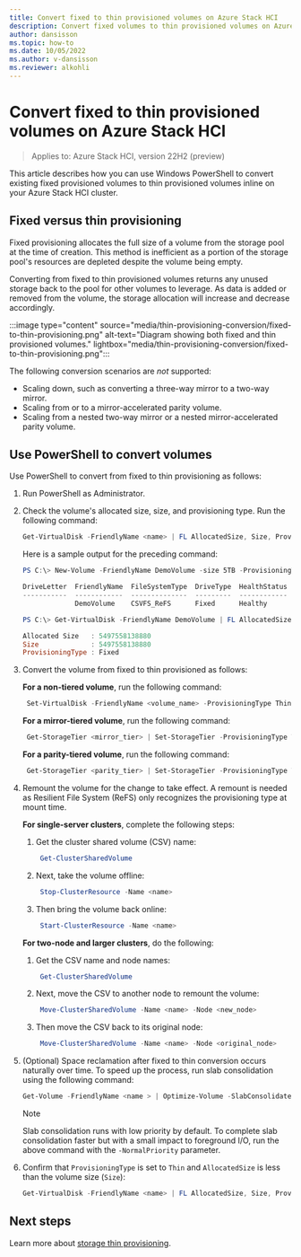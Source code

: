 ```yaml
---
title: Convert fixed to thin provisioned volumes on Azure Stack HCI
description: Convert fixed volumes to thin provisioned volumes on Azure Stack HCI.
author: dansisson
ms.topic: how-to
ms.date: 10/05/2022
ms.author: v-dansisson
ms.reviewer: alkohli
---
```


# Convert fixed to thin provisioned volumes on Azure Stack HCI

> Applies to: Azure Stack HCI, version 22H2 (preview)

This article describes how you can use Windows PowerShell to convert existing fixed provisioned volumes to thin provisioned volumes inline on your Azure Stack HCI cluster.

## Fixed versus thin provisioning

Fixed provisioning allocates the full size of a volume from the storage pool at the time of creation. This method is inefficient as a portion of the storage pool's resources are depleted despite the volume being empty.

Converting from fixed to thin provisioned volumes returns any unused storage back to the pool for other volumes to leverage. As data is added or removed from the volume, the storage allocation will increase and decrease accordingly.

:::image type="content" source="media/thin-provisioning-conversion/fixed-to-thin-provisioning.png" alt-text="Diagram showing both fixed and thin provisioned volumes." lightbox="media/thin-provisioning-conversion/fixed-to-thin-provisioning.png":::

The following conversion scenarios are *not* supported:

- Scaling down, such as converting a three-way mirror to a two-way mirror.
- Scaling from or to a mirror-accelerated parity volume.
- Scaling from a nested two-way mirror or a nested mirror-accelerated parity volume.

## Use PowerShell to convert volumes

Use PowerShell to convert from fixed to thin provisioning as follows:

1. Run PowerShell as Administrator.
1. Check the volume's allocated size, size, and provisioning type. Run the following command:

    ```powershell
    Get-VirtualDisk -FriendlyName <name> | FL AllocatedSize, Size, ProvisioningType
    ```

    Here is a sample output for the preceding command:

    ```powershell
    PS C:\> New-Volume -FriendlyName DemoVolume -size 5TB -ProvisioningType Fixed

    DriveLetter  FriendlyName  FileSystemType  DriveType  HealthStatus  OperationalStatus
    -----------  ------------  --------------  ---------  ------------  -----------------
                 DemoVolume    CSVFS_ReFS      Fixed      Healthy       OK

    PS C:\> Get-VirtualDisk -FriendlyName DemoVolume | FL AllocatedSize, Size, ProvisioningType

    Allocated Size   : 5497558138880
    Size             : 5497558138880
    ProvisioningType : Fixed
    ```

1. Convert the volume from fixed to thin provisioned as follows:

    **For a non-tiered volume**, run the following command:

   ```powershell
    Set-VirtualDisk -FriendlyName <volume_name> -ProvisioningType Thin 
   ```

    **For a mirror-tiered volume**, run the following command:

   ```powershell
    Get-StorageTier <mirror_tier> | Set-StorageTier -ProvisioningType Thin
   ```

    **For a parity-tiered volume**, run the following command:

   ```powershell
    Get-StorageTier <parity_tier> | Set-StorageTier -ProvisioningType Thin
   ```

1. Remount the volume for the change to take effect. A remount is needed as Resilient File System (ReFS) only recognizes the provisioning type at mount time.

    **For single-server clusters**, complete the following steps:

    1. Get the cluster shared volume (CSV) name:

       ```powershell
        Get-ClusterSharedVolume
        ```

    1. Next, take the volume offline:

       ```powershell
        Stop-ClusterResource -Name <name>
        ```

    1. Then bring the volume back online:

       ```powershell
        Start-ClusterResource -Name <name>
        ```

    **For two-node and larger clusters**, do the following:

    1. Get the CSV name and node names:

       ```powershell
        Get-ClusterSharedVolume
        ```

    1. Next, move the CSV to another node to remount the volume:

       ```powershell
        Move-ClusterSharedVolume -Name <name> -Node <new_node>
        ```

    1. Then move the CSV back to its original node:

       ```powershell
        Move-ClusterSharedVolume -Name <name> -Node <original_node>
        ```

1. (Optional) Space reclamation after fixed to thin conversion occurs naturally over time. To speed up the process, run slab consolidation using the following command:

    ```powershell
    Get-Volume -FriendlyName <name > | Optimize-Volume -SlabConsolidate
    ```
    
    > [!NOTE]
    > Slab consolidation runs with low priority by default. To complete slab consolidation faster but with a small impact to foreground I/O, run the above command with the `-NormalPriority` parameter.

1. Confirm that `ProvisioningType` is set to `Thin` and `AllocatedSize` is less than the volume size (`Size`):

    ```powershell
    Get-VirtualDisk -FriendlyName <name> | FL AllocatedSize, Size, ProvisioningType
    ```

## Next steps

Learn more about [storage thin provisioning](thin-provisioning.md).
